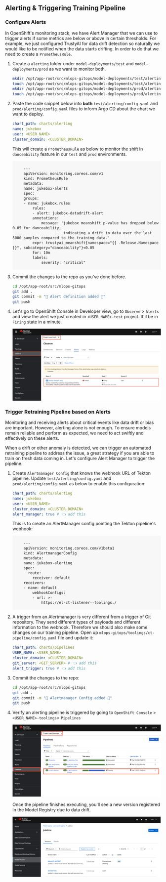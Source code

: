 ## Alerting & Triggering Training Pipeline

### Configure Alerts

In OpenShift's monitoring stack, we have Alert Manager that we can use to trigger alerts if some metrics are below or above in certain thresholds. For example, we just configured TrustyAI for data drift detection so naturally we would like to be notified when the data starts drifting. In order to do that we need to create a `PrometheusRule`.

1. Create a `alerting` folder under `model-deployments/test` and `model-deployments/prod` as we want to monitor both. 

    ```bash
    mkdir /opt/app-root/src/mlops-gitops/model-deployments/test/alerting
    touch /opt/app-root/src/mlops-gitops/model-deployments/test/alerting/config.yaml
    mkdir /opt/app-root/src/mlops-gitops/model-deployments/prod/alerting
    touch /opt/app-root/src/mlops-gitops/model-deployments/prod/alerting/config.yaml
    ```

2. Paste the code snippet below into **both** `test/alerting/config.yaml` and `prod/alerting/config.yaml` files to inform Argo CD about the chart we want to deploy.

    ```yaml
    chart_path: charts/alerting
    name: jukebox
    user: <USER_NAME>
    cluster_domain: <CLUSTER_DOMAIN>
    ```

    This will create a `PrometheusRule` as below to monitor the shift in `danceability` feature in our `test` and `prod` environments.

    <div class="highlight" style="background: #f7f7f7">
    <pre><code class="language-yaml">
        ---
        apiVersion: monitoring.coreos.com/v1
        kind: PrometheusRule
        metadata:
        name: jukebox-alerts
        spec:
        groups:
        - name: jukebox.rules
            rules:
            - alert: jukebox-datadrift-alert
            annotations:
                message: 'jukebox meanshift p-value has dropped below 0.05 for danceability, 
                          indicating a drift in data over the last 5000 samples compared to the training data.'
            expr: trustyai_meanshift{namespace="{{ .Release.Namespace }}", subcategory="danceability"}<0.05
            for: 10m
            labels:
                severity: "critical"
    </code></pre></div>
    

3. Commit the changes to the repo as you’ve done before.

    ```bash
    cd /opt/app-root/src/mlops-gitops
    git add .
    git commit -m "🚨 Alert definition added 🚨"
    git push
    ```

5. Let's go to OpenShift Console in Developer view, go to `Observe` > `Alerts` and view the alert we just created in `<USER_NAME>-test` project. It'll be in `Firing` state in a minute. 

    ![alert-1.png](./images/alert-1.png)


### Trigger Retraining Pipeline based on Alerts

Monitoring and receiving alerts about critical events like data drift or bias are important. However, alerting alone is not enough. To ensure models remain reliable and perform as expected, we need to act swiftly and effectively on these alerts.

When a drift or other anomaly is detected, we can trigger an automated retraining pipeline to address the issue, a great strategy if you are able to train on fresh data coming in. Let's configure Alert Manager to trigger the pipeline.

1. Create `Alertmanager Config` that knows the webhook URL of Tekton pipeline. Update `test/alerting/config.yaml` and `prod/alerting/config.yaml` as below to enable this configuration:

    ```yaml
    chart_path: charts/alerting
    name: jukebox
    user: <USER_NAME>
    cluster_domain: <CLUSTER_DOMAIN>
    alert_manager: true # 👈 add this
    ```

    This is to create an AlertManager config pointing the Tekton pipeline's webhook:

    <div class="highlight" style="background: #f7f7f7">
    <pre><code class="language-yaml">
        ---
        apiVersion: monitoring.coreos.com/v1beta1
        kind: AlertmanagerConfig
        metadata:
        name: jukebox-alerting
        spec:
          route:
            receiver: default
        receivers:
        - name: default
            webhookConfigs:
            - url: >-
                https://el-ct-listener-<USER_NAME>-toolings.<CLUSTER_DOMAIN>/
    </code></pre></div>


2. A trigger from an Alertmanager is very different from a trigger of Git repository. They send different types of payloads and different information to the webhook. Therefore we should also make some changes on our training pipeline. Open up `mlops-gitops/toolings/ct-pipeline/config.yaml` file and update it:

    ```yaml
    chart_path: charts/pipelines
    USER_NAME: <USER_NAME>
    cluster_domain: <CLUSTER_DOMAIN>
    git_server: <GIT_SERVER> # 👈 add this
    alert_trigger: true # 👈 add this
    ```

3. Commit the changes to the repo:

    ```bash
    cd /opt/app-root/src/mlops-gitops
    git add .
    git commit -m "🔔 Alertmanager Config added 🔔"
    git push
    ```

4. Verify an alerting pipeline is triggered by going to `OpenShift Console` > `<USER_NAME>-toolings`> `Pipelines`

    ![alert-pipeline.png](./images/alert-pipeline.png)

    Once the pipeline finishes executing, you'll see a new version registered in the Model Registry due to data drift.

    ![alert-model-registry.png](./images/alert-model-registry.png)